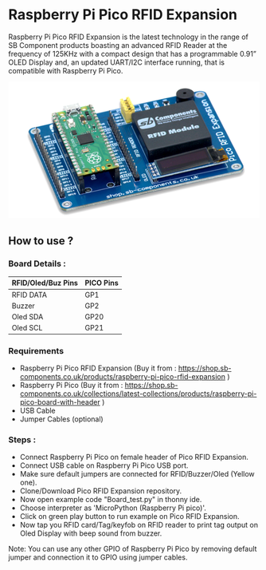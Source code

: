 # Raspberry Pi Pico RFID Expansion

Raspberry Pi Pico RFID Expansion is the latest technology in the range of SB Component products boasting an advanced RFID Reader at the frequency of 125KHz with a compact design that has a programmable 0.91” OLED Display and, an updated UART/I2C interface running, that is compatible with Raspberry Pi Pico.

<img src="product-pic.png" />

## How to use ?

### Board Details :

| RFID/Oled/Buz Pins |PICO Pins |
| -------------      | -----    |
| RFID DATA          | GP1      |
| Buzzer             | GP2      |
| Oled SDA           | GP20     |
| Oled SCL           | GP21     |


### Requirements

* Raspberry Pi Pico RFID Expansion (Buy it from : https://shop.sb-components.co.uk/products/raspberry-pi-pico-rfid-expansion )
* Raspberry Pi Pico (Buy it from : https://shop.sb-components.co.uk/collections/latest-collections/products/raspberry-pi-pico-board-with-header  )
* USB Cable
* Jumper Cables (optional)

### Steps :

* Connect Raspberry Pi Pico on female header of Pico RFID Expansion.
* Connect USB cable on Raspberry Pi Pico USB port.
* Make sure default jumpers are connected for RFID/Buzzer/Oled (Yellow one).
* Clone/Download Pico RFID Expansion repository.
* Now open example code "Board_test.py" in thonny ide.
* Choose interpreter as 'MicroPython (Raspberry Pi pico)'.
* Click on green play button to run example on Pico RFID Expansion.
* Now tap you RFID card/Tag/keyfob on RFID reader to print tag output on Oled Display with beep sound from buzzer.

Note: You can use any other GPIO of Raspberry Pi Pico by removing default jumper and connection it to GPIO using jumper cables. 
